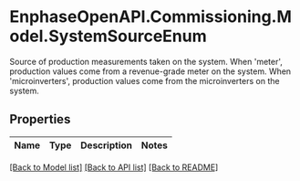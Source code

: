 # EnphaseOpenAPI.Commissioning.Model.SystemSourceEnum
Source of production measurements taken on the system. When 'meter', production values come from a revenue-grade meter on the system. When 'microinverters', production values come from the microinverters on the system.

## Properties

Name | Type | Description | Notes
------------ | ------------- | ------------- | -------------

[[Back to Model list]](../README.md#documentation-for-models) [[Back to API list]](../README.md#documentation-for-api-endpoints) [[Back to README]](../README.md)

